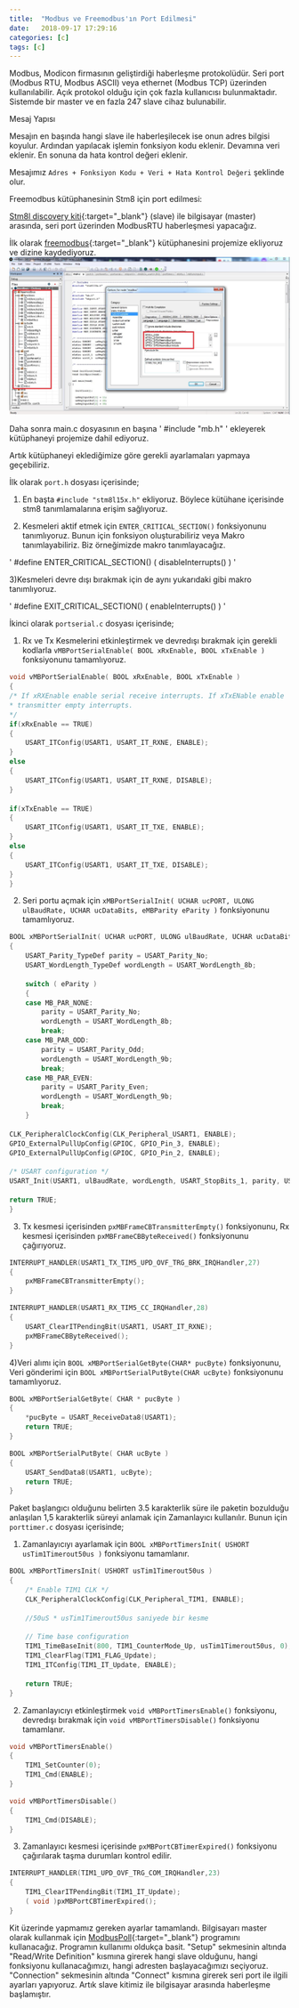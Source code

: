 ```yaml
---
title:  "Modbus ve Freemodbus'ın Port Edilmesi"
date:   2018-09-17 17:29:16
categories: [c]
tags: [c]
---
```


Modbus, Modicon firmasının geliştirdiği haberleşme protokolüdür.
Seri port (Modbus RTU, Modbus ASCII) veya ethernet (Modbus TCP) üzerinden kullanılabilir.
Açık protokol olduğu için çok fazla kullanıcısı bulunmaktadır.
Sistemde bir master ve en fazla 247 slave cihaz bulunabilir.

Mesaj Yapısı

Mesajın en başında hangi slave ile haberleşilecek ise onun adres bilgisi koyulur.
Ardından yapılacak işlemin fonksiyon kodu eklenir.
Devamına veri eklenir.
En sonuna da hata kontrol değeri eklenir.

Mesajımız `Adres + Fonksiyon Kodu + Veri + Hata Kontrol Değeri` şeklinde olur.

Freemodbus kütüphanesinin Stm8 için port edilmesi:

[Stm8l discovery kiti](https://www.st.com/en/evaluation-tools/stm8l-discovery.html){:target="_blank"} (slave) ile bilgisayar (master) arasında, seri port üzerinden ModbusRTU haberleşmesi yapacağız.

İlk olarak [freemodbus](https://sourceforge.net/projects/freemodbus.berlios/){:target="_blank"} kütüphanesini projemize ekliyoruz ve dizine kaydediyoruz.
![image](/images/posts/modbus/modbus-1.jpg)

Daha sonra main.c dosyasının en başına ' #include "mb.h" ' ekleyerek kütüphaneyi projemize dahil ediyoruz.

Artık kütüphaneyi eklediğimize göre gerekli ayarlamaları yapmaya geçebiliriz.

İlk olarak `port.h` dosyası içerisinde;

1) En başta `#include "stm8l15x.h"` ekliyoruz. Böylece kütühane içerisinde stm8 tanımlamalarına erişim sağlıyoruz.
	
2) Kesmeleri aktif etmek için `ENTER_CRITICAL_SECTION()` fonksiyonunu tanımlıyoruz.
Bunun için fonksiyon oluşturabiliriz veya Makro tanımlayabiliriz.
Biz örneğimizde makro tanımlayacağız.

' #define ENTER_CRITICAL_SECTION()        ( disableInterrupts() ) '
	
3)Kesmeleri devre dışı bırakmak için de aynı yukarıdaki gibi makro tanımlıyoruz.

' #define EXIT_CRITICAL_SECTION()         ( enableInterrupts() ) '

İkinci olarak `portserial.c` dosyası içerisinde;

1) Rx ve Tx Kesmelerini etkinleştirmek ve devredışı bırakmak için gerekli kodlarla `vMBPortSerialEnable( BOOL xRxEnable, BOOL xTxEnable )` fonksiyonunu tamamlıyoruz.
	
```c
void vMBPortSerialEnable( BOOL xRxEnable, BOOL xTxEnable )
{
/* If xRXEnable enable serial receive interrupts. If xTxENable enable
* transmitter empty interrupts.
*/
if(xRxEnable == TRUE)
{
	USART_ITConfig(USART1, USART_IT_RXNE, ENABLE);
}
else
{
	USART_ITConfig(USART1, USART_IT_RXNE, DISABLE);
}
 
if(xTxEnable == TRUE)
{
	USART_ITConfig(USART1, USART_IT_TXE, ENABLE);
}
else
{
	USART_ITConfig(USART1, USART_IT_TXE, DISABLE);
}
}
```
	
2) Seri portu açmak için `xMBPortSerialInit( UCHAR ucPORT, ULONG ulBaudRate, UCHAR ucDataBits, eMBParity eParity )` fonksiyonunu tamamlıyoruz.

```c	
BOOL xMBPortSerialInit( UCHAR ucPORT, ULONG ulBaudRate, UCHAR ucDataBits, eMBParity eParity )
{
	USART_Parity_TypeDef parity = USART_Parity_No;
	USART_WordLength_TypeDef wordLength = USART_WordLength_8b; 
	
	switch ( eParity )
	{
	case MB_PAR_NONE:
		parity = USART_Parity_No;
		wordLength = USART_WordLength_8b;
		break;
	case MB_PAR_ODD:
		parity = USART_Parity_Odd;
		wordLength = USART_WordLength_9b;
		break;
    case MB_PAR_EVEN:
		parity = USART_Parity_Even;
		wordLength = USART_WordLength_9b;
		break;
	}
  
CLK_PeripheralClockConfig(CLK_Peripheral_USART1, ENABLE);
GPIO_ExternalPullUpConfig(GPIOC, GPIO_Pin_3, ENABLE);
GPIO_ExternalPullUpConfig(GPIOC, GPIO_Pin_2, ENABLE);
  
/* USART configuration */
USART_Init(USART1, ulBaudRate, wordLength, USART_StopBits_1, parity, USART_Mode_Rx | USART_Mode_Tx);
  
return TRUE;
}
```
	
3) Tx kesmesi içerisinden `pxMBFrameCBTransmitterEmpty()` fonksiyonunu, Rx kesmesi içerisinden `pxMBFrameCBByteReceived()` fonksiyonunu çağırıyoruz.
	
```c
INTERRUPT_HANDLER(USART1_TX_TIM5_UPD_OVF_TRG_BRK_IRQHandler,27)
{
	pxMBFrameCBTransmitterEmpty();
}
```

```c
INTERRUPT_HANDLER(USART1_RX_TIM5_CC_IRQHandler,28)
{  
	USART_ClearITPendingBit(USART1, USART_IT_RXNE);
	pxMBFrameCBByteReceived();
}
```
	
4)Veri alımı için `BOOL xMBPortSerialGetByte(CHAR* pucByte)` fonksiyonunu, Veri gönderimi için `BOOL xMBPortSerialPutByte(CHAR ucByte)` fonksiyonunu tamamlıyoruz.
	
```c
BOOL xMBPortSerialGetByte( CHAR * pucByte )
{
	*pucByte = USART_ReceiveData8(USART1);
	return TRUE;
}
```

```c
BOOL xMBPortSerialPutByte( CHAR ucByte )
{
	USART_SendData8(USART1, ucByte);
	return TRUE;
}
```
	
Paket başlangıcı olduğunu belirten 3.5 karakterlik süre ile paketin bozulduğu anlaşılan 1,5 karakterlik süreyi anlamak için Zamanlayıcı kullanılır. Bunun için `porttimer.c` dosyası içerisinde;

1) Zamanlayıcıyı ayarlamak için `BOOL xMBPortTimersInit( USHORT usTim1Timerout50us )` fonksiyonu tamamlanır.
	
```c
BOOL xMBPortTimersInit( USHORT usTim1Timerout50us )
{
	/* Enable TIM1 CLK */
	CLK_PeripheralClockConfig(CLK_Peripheral_TIM1, ENABLE);

	//50uS * usTim1Timerout50us saniyede bir kesme
  
	// Time base configuration 
	TIM1_TimeBaseInit(800, TIM1_CounterMode_Up, usTim1Timerout50us, 0);
	TIM1_ClearFlag(TIM1_FLAG_Update);
	TIM1_ITConfig(TIM1_IT_Update, ENABLE);
 
	return TRUE;
}
```
	
2) Zamanlayıcıyı etkinleştirmek `void vMBPortTimersEnable()` fonksiyonu, devredışı bırakmak için `void vMBPortTimersDisable()` fonksiyonu tamamlanır.
	
```c
void vMBPortTimersEnable()
{
	TIM1_SetCounter(0);
	TIM1_Cmd(ENABLE);
}
```

```c
void vMBPortTimersDisable()
{
	TIM1_Cmd(DISABLE);
}
```
	
3) Zamanlayıcı kesmesi içerisinde `pxMBPortCBTimerExpired()` fonksiyonu çağırılarak taşma durumları kontrol edilir.
	
```c
INTERRUPT_HANDLER(TIM1_UPD_OVF_TRG_COM_IRQHandler,23)
{ 
	TIM1_ClearITPendingBit(TIM1_IT_Update);
	( void )pxMBPortCBTimerExpired();
}
```

Kit üzerinde yapmamız gereken ayarlar tamamlandı.
Bilgisayarı master olarak kullanmak için [ModbusPoll](https://www.modbustools.com/modbus_poll.html){:target="_blank"} programını kullanacağız.
Programın kullanımı oldukça basit.
"Setup" sekmesinin altında "Read/Write Definition" kısmına girerek hangi slave olduğunu, hangi fonksiyonu kullanacağımızı, hangi adresten başlayacağımızı seçiyoruz.
"Connection" sekmesinin altında "Connect" kısmına girerek seri port ile ilgili ayarları yapıyoruz.
Artık slave kitimiz ile bilgisayar arasında haberleşme başlamıştır.